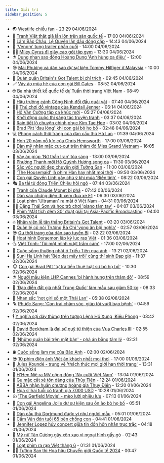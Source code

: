 ```yaml
---
title: Giải trí
sidebar_position: 5
---
```


<!-- vnexpress-giai-tri:START -->
- 🌏 [Westlife chiều fan](https://vnexpress.net/westlife-chieu-fan-4754368.html) - 23:29 04/06/2024
- 💫 [Tranh Việt thật giả lẫn lộn trên sàn quốc tế](https://vnexpress.net/tranh-viet-that-gia-lan-lon-tren-san-quoc-te-4752742.html) - 17:00 04/06/2024
- 🌮 [Lâm Bảo Châu, Lệ Quyên lần đầu đóng cặp](https://vnexpress.net/lam-bao-chau-le-quyen-lan-dau-dong-cap-4754215.html) - 14:43 04/06/2024
- 🧠 [&#39;Venom&#39; tung trailer phần cuối](https://vnexpress.net/venom-tung-trailer-phan-cuoi-4754158.html) - 14:00 04/06/2024
- 👨‍🏫 [Miley Cyrus đi giày cao gót tập gym](https://vnexpress.net/miley-cyrus-di-giay-cao-got-tap-gym-4754219.html) - 13:30 04/06/2024
- ⚗️ [Dung nhan sao đóng Hoàng Dung &#39;Anh hùng xạ điêu&#39;](https://vnexpress.net/dung-nhan-sao-dong-hoang-dung-anh-hung-xa-dieu-4754146.html) - 12:00 04/06/2024
- 😎 [Mai Phương và dàn sao dự sự kiện Tommy Hilfiger ở Malaysia](https://vnexpress.net/mai-phuong-va-dan-sao-du-su-kien-tommy-hilfiger-o-malaysia-4753884.html) - 10:00 04/06/2024
- 🫣 [Quán quân Britain&#39;s Got Talent bị chỉ trích](https://vnexpress.net/quan-quan-britain-s-got-talent-bi-chi-trich-4754084.html) - 09:45 04/06/2024
- 🪄 [Váy áo mùa hè của con gái Bill Gates](https://vnexpress.net/vay-ao-mua-he-cua-con-gai-bill-gates-4754076.html) - 08:52 04/06/2024
- 🤓 [Ba nhà thiết kế quốc tế dự Tuần thời trang Việt Nam](https://vnexpress.net/ba-nha-thiet-ke-quoc-te-du-tuan-thoi-trang-viet-nam-4753922.html) - 08:49 04/06/2024
- 🫶 [Hậu trường cảnh Công Ninh đối đầu quái vật](https://vnexpress.net/hau-truong-canh-cong-ninh-doi-dau-quai-vat-4754092.html) - 07:40 04/06/2024
- 🧑‍🏫 [Thú chơi đồ vintage của Kendall Jenner](https://vnexpress.net/thu-choi-do-vintage-cua-kendall-jenner-4751828.html) - 06:14 04/06/2024
- 🦄 [Hồ Văn Cường tập ca khúc mới](https://vnexpress.net/ho-van-cuong-tap-ca-khuc-moi-4754026.html) - 05:27 04/06/2024
- 💫 [Khởi động cuộc thi sáng tác truyện tranh](https://vnexpress.net/khoi-dong-cuoc-thi-sang-tac-truyen-tranh-4752858.html) - 03:37 04/06/2024
- 🎊 [Rain tiết lộ chuyện chinh phục Kim Tae Hee](https://vnexpress.net/rain-tiet-lo-chuyen-chinh-phuc-kim-tae-hee-4754019.html) - 03:02 04/06/2024
- 👹 [Brad Pitt &#39;đau lòng&#39; khi con gái bỏ họ bố](https://vnexpress.net/brad-pitt-dau-long-khi-con-gai-bo-ho-bo-4754028.html) - 02:48 04/06/2024
- 💻 [Phong cách thời trang của dàn cầu thủ Hà Lan](https://vnexpress.net/phong-cach-thoi-trang-cua-dan-cau-thu-ha-lan-4753297.html) - 01:39 04/06/2024
- 🤡 [Hơn 20 năm nỗ lực của Chris Hemsworth](https://vnexpress.net/hon-20-nam-no-luc-cua-chris-hemsworth-4753354.html) - 17:00 03/06/2024
- 🥰 [Dàn mỹ nhân mặc cut-out trên thảm đỏ Miss Grand Vietnam](https://vnexpress.net/dan-my-nhan-mac-cut-out-tren-tham-do-miss-grand-vietnam-4753905.html) - 16:05 03/06/2024
- 🚀 [Váy áo giúp &#39;Nữ thần Iran&#39; tỏa sáng](https://vnexpress.net/vay-ao-giup-nu-than-iran-toa-sang-4752531.html) - 13:00 03/06/2024
- 📝 [Phương Thanh mời Hồ Quỳnh Hương song ca](https://vnexpress.net/phuong-thanh-moi-ho-quynh-huong-song-ca-4753599.html) - 11:30 03/06/2024
- 🐲 [Sắc vóc người đẹp chuyển giới Tường San](https://vnexpress.net/sac-voc-nguoi-dep-chuyen-gioi-tuong-san-4753274.html) - 11:00 03/06/2024
- 🎃 [&#39;The Housemaid&#39; là phim Hàn hay nhất mọi thời](https://vnexpress.net/the-housemaid-la-phim-han-hay-nhat-moi-thoi-4753751.html) - 09:50 03/06/2024
- 🤠 [Con gái Quyền Linh gây chú ý khi múa &#39;Biển tình&#39;](https://vnexpress.net/con-gai-quyen-linh-gay-chu-y-khi-mua-bien-tinh-4753683.html) - 08:22 03/06/2024
- 🎭 [Ba tài tử đóng Triển Chiêu hội ngộ](https://vnexpress.net/ba-tai-tu-dong-trien-chieu-hoi-ngo-4753728.html) - 07:44 03/06/2024
- 🧰 [Tranh của Claude Monet bị phá](https://vnexpress.net/tranh-cua-claude-monet-bi-pha-4753697.html) - 07:42 03/06/2024
- 🦍 [Dàn sao chưng diện đi xem đua xe F1](https://vnexpress.net/dan-sao-chung-dien-di-xem-dua-xe-f1-4753597.html) - 06:30 03/06/2024
- 🌝 [Loạt phim &#39;Ultraman&#39; ra mắt ở Việt Nam](https://vnexpress.net/loat-phim-ultraman-ra-mat-o-viet-nam-4753356.html) - 04:31 03/06/2024
- 🧑‍💻 [Đặng Thái Sơn và học trò chơi &#39;piano tám tay&#39;](https://vnexpress.net/dang-thai-son-va-hoc-tro-choi-piano-tam-tay-4753633.html) - 04:07 03/06/2024
- 🥸 [Phim &#39;Mất tích đêm 30&#39; đoạt giải tại Asia-Pacific Broadcasting](https://vnexpress.net/phim-mat-tich-dem-30-doat-giai-tai-asia-pacific-broadcasting-4752845.html) - 04:00 03/06/2024
- 🔥 [Nhân viên lễ tân thắng Britain&#39;s Got Talent](https://vnexpress.net/nhan-vien-le-tan-thang-britain-s-got-talent-4753546.html) - 03:20 03/06/2024
- 🐎 [Quản lý cũ nói Trương Bá Chi &#39;vong ân bội nghĩa&#39;](https://vnexpress.net/quan-ly-cu-noi-truong-ba-chi-vong-an-boi-nghia-4753567.html) - 02:57 03/06/2024
- 😎 [Gu thời trang của dàn sao tuyển Bỉ](https://vnexpress.net/gu-thoi-trang-cua-dan-sao-tuyen-bi-4753245.html) - 02:22 03/06/2024
- 🦄 [Hoạt hình Doraemon lập kỷ lục rạp Việt](https://vnexpress.net/hoat-hinh-doraemon-lap-ky-luc-rap-viet-4753206.html) - 01:36 03/06/2024
- 🌜 [Việt Trinh: &#39;Tôi một mình vượt trầm cảm&#39;](https://vnexpress.net/viet-trinh-toi-mot-minh-vuot-tram-cam-4753429.html) - 17:00 02/06/2024
- 🚦 [Cuộc sống thường nhật ở Triều Tiên qua ảnh](https://vnexpress.net/cuoc-song-thuong-nhat-o-trieu-tien-qua-anh-4753451.html) - 13:21 02/06/2024
- 🧐 [Suni Hạ Linh hát &#39;Bèo dạt mây trôi&#39; cùng thí sinh Đạp gió](https://vnexpress.net/suni-ha-linh-hat-beo-dat-may-troi-cung-thi-sinh-dap-gio-4753411.html) - 11:37 02/06/2024
- 🐵 [Con gái Brad Pitt &#39;tự trả tiền thuê luật sư bỏ họ bố&#39;](https://vnexpress.net/con-gai-brad-pitt-tu-tra-tien-thue-luat-su-bo-ho-bo-4753405.html) - 10:30 02/06/2024
- ⚗️ [Người mẫu kiện LHP Cannes &#39;bị hành hung trên thảm đỏ&#39;](https://vnexpress.net/nguoi-mau-kien-lhp-cannes-bi-hanh-hung-tren-tham-do-4753414.html) - 08:59 02/06/2024
- 👺 [&#39;Đạo diễn đắt giá nhất Trung Quốc&#39; làm mẫu sau giảm 50 kg](https://vnexpress.net/dao-dien-dat-gia-nhat-trung-quoc-lam-mau-sau-giam-50-kg-4753419.html) - 08:33 02/06/2024
- 🌊 [Nhan sắc &#39;hot girl số một Thái Lan&#39;](https://vnexpress.net/nhan-sac-hot-girl-so-mot-thai-lan-4753367.html) - 05:38 02/06/2024
- 🪜 [Phước Sang: &#39;Con trai chăm sóc, giúp tôi vượt bạo bệnh&#39;](https://vnexpress.net/phuoc-sang-con-trai-cham-soc-giup-toi-vuot-bao-benh-4753345.html) - 04:59 02/06/2024
- 🕴 [Ý nghĩa sợi dây thừng trên tượng Lệnh Hồ Xung, Kiều Phong](https://vnexpress.net/y-nghia-soi-day-thung-tren-tuong-lenh-ho-xung-kieu-phong-4745379.html) - 03:42 02/06/2024
- 💃 [David Beckham là đại sứ quỹ từ thiện của Vua Charles III](https://vnexpress.net/david-beckham-la-dai-su-quy-tu-thien-cua-vua-charles-iii-4753321.html) - 02:55 02/06/2024
- 🦄 [&#39;Những quân bài trên mặt bàn&#39; - phá án bằng tâm lý](https://vnexpress.net/nhung-quan-bai-tren-mat-ban-pha-an-bang-tam-ly-4753130.html) - 02:21 02/06/2024
- ⛽️ [Cuộc sống làm mẹ của Bảo Anh](https://vnexpress.net/cuoc-song-lam-me-cua-bao-anh-4752651.html) - 02:00 02/06/2024
- 😎 [10 phim điện ảnh Việt ăn khách nhất mọi thời](https://vnexpress.net/10-phim-dien-anh-viet-an-khach-nhat-moi-thoi-4752861.html) - 17:00 01/06/2024
- 🌊 [Jules Koundé - trung vệ &#39;thách thức mọi giới hạn thời trang&#39;](https://vnexpress.net/jules-kounde-trung-ve-thach-thuc-moi-gioi-han-thoi-trang-4752765.html) - 13:31 01/06/2024
- 🐲 [H&#39;Hen Niê ra MV cộng đồng &#39;Nụ cười Việt Nam&#39;](https://vnexpress.net/h-hen-nie-ra-mv-cong-dong-nu-cuoi-viet-nam-4753102.html) - 13:04 01/06/2024
- 💂 [Gu mặc cắt xẻ tôn dáng của Thủy Tiên](https://vnexpress.net/gu-mac-cat-xe-ton-dang-cua-thuy-tien-4752470.html) - 12:24 01/06/2024
- 🙉 [ABBA nhận huân chương hoàng gia Thụy Điển](https://vnexpress.net/abba-nhan-huan-chuong-hoang-gia-thuy-dien-4753251.html) - 12:20 01/06/2024
- 💪 [Họa sĩ hai tuổi có tranh giá 7.000 USD](https://vnexpress.net/hoa-si-hai-tuoi-co-tranh-gia-7-000-usd-4753226.html) - 10:28 01/06/2024
- 👍 [&#39;The Garfield Movie&#39; - mèo lười phiêu lưu](https://vnexpress.net/giai-tri/phim/thu-vien-phim/the-garfield-movie-706) - 07:13 01/06/2024
- 💪 [Con gái Angelina Jolie dự sự kiện sau ồn ào bỏ họ bố](https://vnexpress.net/con-gai-angelina-jolie-du-su-kien-sau-on-ao-bo-ho-bo-4753129.html) - 05:51 01/06/2024
- 💄 [Dàn cầu thủ Dortmund được ví như người mẫu](https://vnexpress.net/dan-cau-thu-dortmund-duoc-vi-nhu-nguoi-mau-4753069.html) - 05:01 01/06/2024
- 🦩 [Cẩm Vân đón tuổi 65 bên chồng con](https://vnexpress.net/cam-van-don-tuoi-65-ben-chong-con-4753020.html) - 04:41 01/06/2024
- 🥸 [Jennifer Lopez hủy concert giữa tin đồn hôn nhân trục trặc](https://vnexpress.net/jennifer-lopez-huy-concert-giua-tin-don-hon-nhan-truc-trac-4753083.html) - 04:18 01/06/2024
- 🧰 [Mỹ nữ Tân Cương gây xôn xao vì ngoại hình gầy gò](https://vnexpress.net/my-nu-tan-cuong-gay-xon-xao-vi-ngoai-hinh-gay-go-4753032.html) - 02:43 01/06/2024
- 💼 [Loạt phim ra rạp Việt tháng 6](https://vnexpress.net/loat-phim-ra-rap-viet-thang-6-4752836.html) - 01:31 01/06/2024
- 🧑‍💻 [Tường San thi Hoa hậu Chuyển giới Quốc tế 2024](https://vnexpress.net/tuong-san-thi-hoa-hau-chuyen-gioi-quoc-te-2024-4752948.html) - 00:47 01/06/2024<!-- vnexpress-giai-tri:END -->
